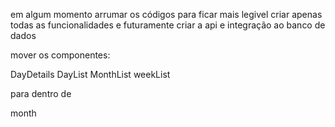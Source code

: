 em algum momento arrumar os códigos para ficar mais legivel
criar apenas todas as funcionalidades e futuramente criar a api 
e integração ao banco de dados

mover os componentes:

DayDetails
DayList
MonthList
weekList

para dentro de 

month